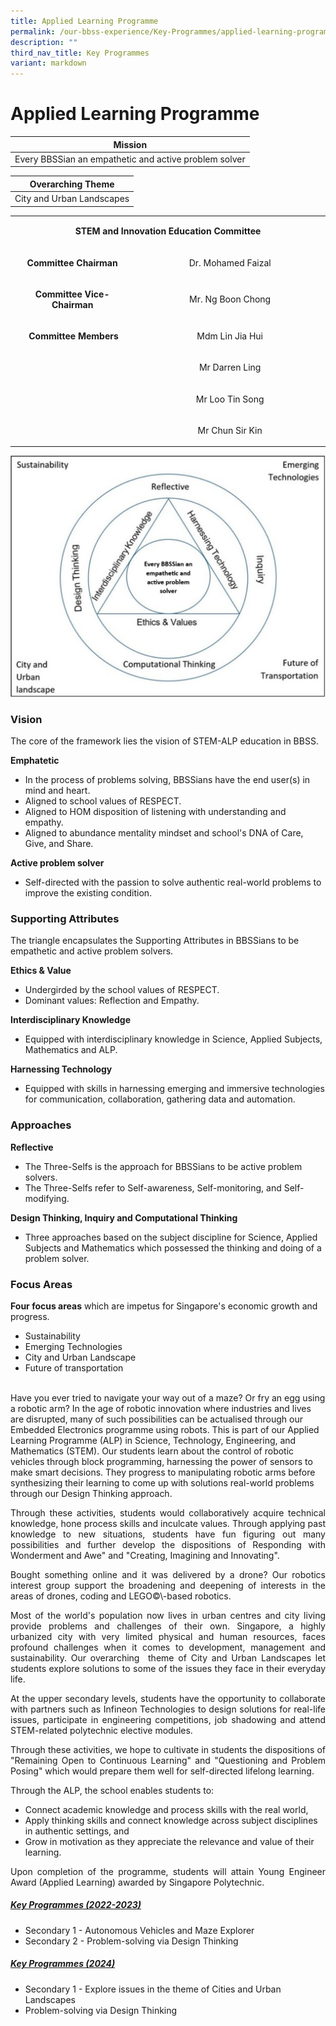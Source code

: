 ```yaml
---
title: Applied Learning Programme
permalink: /our-bbss-experience/Key-Programmes/applied-learning-programme/
description: ""
third_nav_title: Key Programmes
variant: markdown
---
```

# Applied Learning Programme

| Mission       | 
|:--------------:|
| Every BBSSian an empathetic and active problem solver |

| Overarching Theme       | 
|:--------------:|
| City and Urban Landscapes |

<table>
<tbody class="">
<tr class="">
<td class="" colspan="2" width="707">
<p class="" align="center"><strong class=""><span class="">STEM and Innovation Education Committee</span></strong></p>
</td>
</tr>
<tr class="">
<td class="" width="258">
<p class="" align="center"><strong class=""><span class="">Committee Chairman</span></strong></p>
</td>
<td class="" width="449">
<p class="" align="center"><span class="">Dr. Mohamed Faizal</span></p>
</td>
</tr>
<tr class="">
<td class="" width="258">
<p class="" align="center"><strong class=""><span class="">Committee Vice-Chairman</span></strong></p>
</td>
<td class="" width="449">
<p class="" align="center"><span class="">Mr. Ng Boon Chong</span></p>
</td>
</tr>
<tr class="">
<td class="" width="258">
<p class="" align="center"><span class="">&nbsp;</span><strong class="">Committee Members</strong></p>
</td>
<td class="" width="449">
<p class="" align="center"><span class="">Mdm Lin Jia Hui</span></p>
</td>
</tr>
<tr class="">
<td class="" width="258">
<p class="" align="center"><span class="">&nbsp;</span></p>
</td>
<td class="" width="449">
<p class="" align="center"><span class="">Mr Darren Ling</span></p>
</td>
</tr>
<tr class="">
<td class="" width="258">
<p class="" align="center"><span class="">&nbsp;</span></p>
</td>
<td class="" width="449">
<p class="" align="center"><span class="">Mr Loo Tin Song</span></p>
</td>
</tr><tr class="">
<td class="" width="258">
<p class="" align="center"><span class="">&nbsp;</span></p>
</td>
<td class="" width="449">
<p class="" align="center"><span class="">Mr Chun Sir Kin</span></p>
</td>
</tr>
</tbody>
</table>

![](/images/Our%20BBSS%20Experience/ALP_website_image.png)

### **Vision**
<p style="text-align: justify;">
The core of the framework lies the vision of STEM-ALP education in BBSS.
<br>
	
**Emphatetic**

* In the process of problems solving, BBSSians have the end user(s) in mind and heart.
* Aligned to school values of RESPECT.&nbsp;
* Aligned to HOM disposition of listening with understanding and empathy.
* Aligned to abundance mentality mindset and school's DNA of Care, Give, and Share.	
	
**Active problem solver**
* Self-directed with the passion to solve authentic real-world problems to improve the existing condition.
	
### **Supporting Attributes**
The triangle encapsulates the Supporting Attributes in BBSSians to be empathetic and active problem solvers.
	
**Ethics &amp; Value**

*   Undergirded by the school values of RESPECT.
*   Dominant values: Reflection and Empathy.
	
**Interdisciplinary Knowledge**

* Equipped with interdisciplinary knowledge in Science, Applied Subjects, Mathematics and ALP.	
	
**Harnessing Technology**

* Equipped with skills in harnessing emerging and immersive technologies for communication, collaboration, gathering data and automation.	

### **Approaches**

**Reflective**	

* The Three-Selfs is the approach for BBSSians to be active problem solvers.&nbsp;
* The Three-Selfs refer to Self-awareness, Self-monitoring, and Self-modifying.
	
**Design Thinking, Inquiry and Computational Thinking**

* Three approaches based on the subject discipline for Science, Applied Subjects and Mathematics which possessed the thinking and doing of a problem solver.
	
### **Focus Areas**	

**Four focus areas** which are impetus for Singapore's economic growth and progress.
* Sustainability
* Emerging Technologies
* City and Urban Landscape
* Future of transportation
<br>	
Have you ever tried to navigate your way out of a maze? Or fry an egg using a robotic arm? In the age of robotic innovation where industries and lives are disrupted, many of such possibilities can be actualised through our Embedded Electronics programme using robots. This is part of our Applied Learning Programme (ALP) in Science, Technology, Engineering, and Mathematics (STEM). Our students learn about the control of robotic vehicles through block programming, harnessing the power of sensors to make smart decisions. They progress to manipulating robotic arms before synthesizing their learning to come up with solutions real-world problems through our Design Thinking approach.</p>


<p style="text-align: justify;">Through these activities, students would collaboratively acquire technical knowledge, hone process skills and inculcate values. Through applying past knowledge to new situations, students have fun figuring out many possibilities and further develop the dispositions of Responding with Wonderment and Awe" and "Creating, Imagining and Innovating".</p>


<p style="text-align: justify;">Bought something online and it was delivered by a drone? Our robotics interest group support the broadening and deepening of interests in the areas of drones, coding and LEGO©\-based robotics.</p>

  
<p style="text-align: justify;">Most of the world's population now lives in urban centres and city living provide problems and challenges of their own. Singapore, a highly urbanized city with very limited physical and human resources, faces profound challenges when it comes to development, management and sustainability. Our overarching&nbsp; theme of City and Urban Landscapes let students explore solutions to some of the issues they face in their everyday life.  </p>
  
<p style="text-align: justify;">At the upper secondary levels, students have the opportunity to collaborate with partners such as Infineon Technologies to design solutions for real-life issues, participate in engineering competitions, job shadowing and attend STEM-related polytechnic elective modules.  </p>
  
<p style="text-align: justify;">Through these activities, we hope to cultivate in students the dispositions of "Remaining Open to Continuous Learning" and "Questioning and Problem Posing" which would prepare them well for self-directed lifelong learning.  </p>
  
Through the ALP, the school enables students to:  

*   Connect academic knowledge and process skills with the real world,
*   Apply thinking skills and connect knowledge across subject disciplines in authentic settings, and
*   Grow in motivation as they appreciate the relevance and value of their learning.

<p style="text-align: justify;">Upon completion of the programme, students will attain Young Engineer Award (Applied Learning) awarded by Singapore Polytechnic.</p>

##### **<u>Key Programmes (2022-2023)</u>**

* Secondary 1 - Autonomous Vehicles and Maze Explorer
* Secondary 2 - Problem-solving via Design Thinking

##### **<u>Key Programmes (2024)</u>**

* Secondary 1 - Explore issues in the theme of Cities and Urban Landscapes
* Problem-solving via Design Thinking
